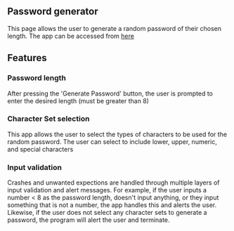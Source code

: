 ## Password generator

This page allows the user to generate a random password of their chosen length. The app can be accessed from [here](http://smg061.github.io/passwordgenerator)


## Features

### Password length
After pressing the 'Generate Password' button, the user is prompted to enter the desired length (must be greater than 8)

### Character Set selection
This app allows the user to select the types of characters to be used for the random password. The user can select to include lower, upper, numeric, and special characters

### Input validation 
Crashes and unwanted expections are handled through multiple layers of input validation and alert messages. For example, if the user inputs a number < 8 as the password length, doesn't input anything, or they input something that is not a number, the app handles this and alerts the user. Likewise, if the user does not select any character sets to generate a password, the program will alert the user and terminate.







